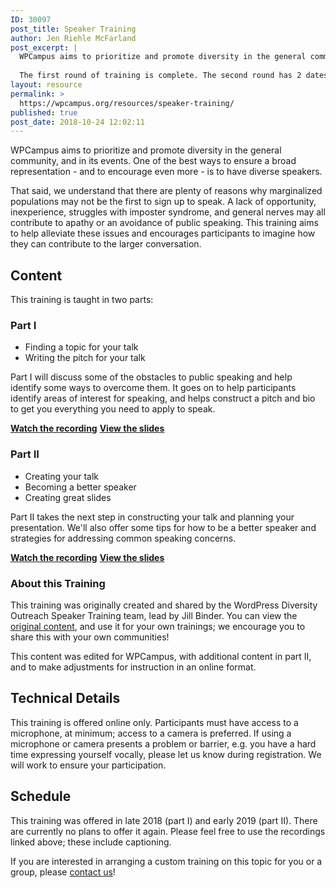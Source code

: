 ```yaml
---
ID: 30097
post_title: Speaker Training
author: Jen Riehle McFarland
post_excerpt: |
  WPCampus aims to prioritize and promote diversity in the general community, and in its events. One of the best ways to ensure a broad representation – and to encourage even more – is to have diverse speakers.
  
  The first round of training is complete. The second round has 2 dates: January 7 or 10. You must register to attend. Join us!
layout: resource
permalink: >
  https://wpcampus.org/resources/speaker-training/
published: true
post_date: 2018-10-24 12:02:11
---
```

WPCampus aims to prioritize and promote diversity in the general community, and in its events. One of the best ways to ensure a broad representation - and to encourage even more - is to have diverse speakers.

That said, we understand that there are plenty of reasons why marginalized populations may not be the first to sign up to speak. A lack of opportunity, inexperience, struggles with imposter syndrome, and general nerves may all contribute to apathy or an avoidance of public speaking. This training aims to help alleviate these issues and encourages participants to imagine how they can contribute to the larger conversation.
<h2>Content</h2>
This training is taught in two parts:
<h3>Part I</h3>
<ul>
 	<li>Finding a topic for your talk</li>
 	<li>Writing the pitch for your talk</li>
</ul>
Part I will discuss some of the obstacles to public speaking and help identify some ways to overcome them. It goes on to help participants identify areas of interest for speaking, and helps construct a pitch and bio to get you everything you need to apply to speak.

<a href="https://ncsu.zoom.us/recording/play/8k5c7OsnXqkJbpTH8Y90m_Enkf3JJxbJz624HT3CLkNQhzUAR-iSekgAkAUuZurJ" target="_blank" rel="noopener"><strong>Watch the recording</strong></a>
<a href="https://go.ncsu.edu/speaker-training" target="_blank" rel="noopener"><strong>View the slides</strong></a>
<h3>Part II</h3>
<ul>
 	<li>Creating your talk</li>
 	<li>Becoming a better speaker</li>
 	<li>Creating great slides</li>
</ul>
Part II takes the next step in constructing your talk and planning your presentation. We'll also offer some tips for how to be a better speaker and strategies for addressing common speaking concerns.

<a href="https://ncsu.zoom.us/recording/play/68fI2Ii5nB8GC68Z3_cvgMuaRUbOtf8W7xz6WlYTDGhWz6JDr6EPWxJCsi054NSn" target="_blank" rel="noopener"><strong>Watch the recording</strong></a>
<a href="https://go.ncsu.edu/speaker-training2" target="_blank" rel="noopener"><strong>View the slides</strong></a>
<h3>About this Training</h3>
This training was originally created and shared by the WordPress Diversity Outreach Speaker Training team, lead by Jill Binder. You can view the <a href="https://make.wordpress.org/training/handbook/speaker-training/" target="_blank" rel="noopener">original content</a>, and use it for your own trainings; we encourage you to share this with your own communities!

This content was edited for WPCampus, with additional content in part II, and to make adjustments for instruction in an online format.
<h2>Technical Details</h2>
This training is offered online only. Participants must have access to a microphone, at minimum; access to a camera is preferred. If using a microphone or camera presents a problem or barrier, e.g. you have a hard time expressing yourself vocally, please let us know during registration. We will work to ensure your participation.
<h2>Schedule</h2>
This training was offered in late 2018 (part I) and early 2019 (part II). There are currently no plans to offer it again. Please feel free to use the recordings linked above; these include captioning.

If you are interested in arranging a custom training on this topic for you or a group, please <a href="https://wpcampus.org/contact/">contact us</a>!